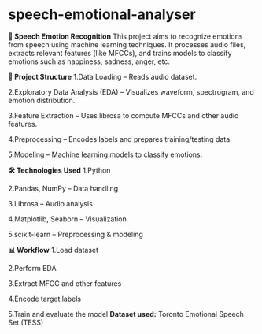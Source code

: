 # speech-emotional-analyser
**🎤 Speech Emotion Recognition**
This project aims to recognize emotions from speech using machine learning techniques.
It processes audio files, extracts relevant features (like MFCCs), and trains models to classify emotions such as happiness, sadness, anger, etc.

**📂 Project Structure**
1.Data Loading – Reads audio dataset.

2.Exploratory Data Analysis (EDA) – Visualizes waveform, spectrogram, and emotion distribution.

3.Feature Extraction – Uses librosa to compute MFCCs and other audio features.

4.Preprocessing – Encodes labels and prepares training/testing data.

5.Modeling – Machine learning models to classify emotions.

**🛠️ Technologies Used**
1.Python

2.Pandas, NumPy – Data handling

3.Librosa – Audio analysis

4.Matplotlib, Seaborn – Visualization

5.scikit-learn – Preprocessing & modeling

**📊 Workflow**
1.Load dataset

2.Perform EDA

3.Extract MFCC and other features

4.Encode target labels

5.Train and evaluate the model
**Dataset used:** Toronto Emotional Speech Set (TESS) 
